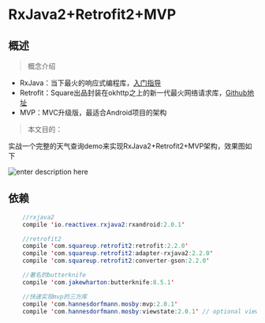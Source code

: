 # RxJava2+Retrofit2+MVP
## 概述

> 概念介绍

 - RxJava：当下最火的响应式编程库，[入门指导][1]
 - Retrofit：Square出品封装在okhttp之上的新一代最火网络请求库，[Github地址][2]
 - MVP：MVC升级版，最适合Android项目的架构

> 本文目的：

实战一个完整的天气查询demo来实现RxJava2+Retrofit2+MVP架构，效果图如下

![enter description here][3]

## 依赖

``` java
    //rxjava2
    compile 'io.reactivex.rxjava2:rxandroid:2.0.1'

    //retrofit2
    compile 'com.squareup.retrofit2:retrofit:2.2.0'
    compile 'com.squareup.retrofit2:adapter-rxjava2:2.2.0'
    compile 'com.squareup.retrofit2:converter-gson:2.2.0'

    //著名的butterknife
    compile 'com.jakewharton:butterknife:8.5.1'

    //快速实现mvp的三方库
    compile 'com.hannesdorfmann.mosby:mvp:2.0.1'
    compile 'com.hannesdorfmann.mosby:viewstate:2.0.1' // optional viewstate feature
```


  [1]: http://gank.io/post/560e15be2dca930e00da1083
  [2]: https://github.com/square/retrofit
  [3]: http://img.dmc.csdn.net/922009CA5F319ECAD9EAADC7D8F53F6F.net/20160302165822191
